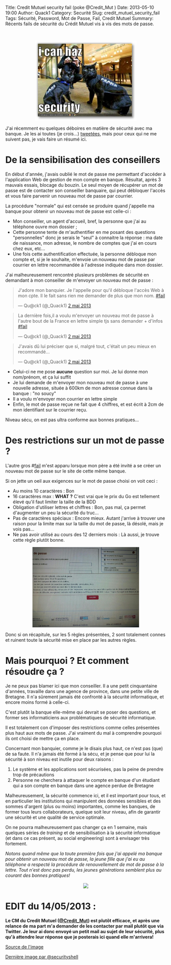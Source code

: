 Title: Credit Mutuel security fail (poke @Credit_Mut )
Date: 2013-05-10 19:00
Author: Quack1
Category: Securité
Slug: credit_mutuel_security_fail
Tags: Sécurité, Password, Mot de Passe, Fail, Credit Mutuel
Summary: Récents fails de sécurité du Crédit Mutuel vis à vis des mots de passe.

&nbsp;
<div align=center><img src="upload/i_can_haz_security.png" height="250" align=center /></div>

J'ai récemment eu quelques déboires en matière de sécurité avec ma banque. Je les ai toutes (je crois...) [tweetées](https://twitter.com/_Quack1 "Twitter @_Quack1"), mais pour ceux qui ne me suivent pas, je vais faire un résumé ici.

# De la sensibilisation des conseillers

En début d'année, j'avais oublié le mot de passe me permettant d'accéder à l'application Web de gestion de mon compte en banque. Résultat, après 3 mauvais essais, blocage du bouzin. Le seul moyen de récupérer un mot de passe est de contacter son conseiller banquaire, qui peut débloquer l'accès et vous faire parvenir un nouveau mot de passe par courrier.

La procédure "normale" qui est censée se produire quand j'appelle ma banque pour obtenir un nouveau mot de passe est celle-ci : 

- Mon conseiller, un agent d'accueil, bref, la personne que j'ai au téléphone ouvre mon dossier ;
- Cette personne tente de m'authentifier en me posant des questions "personnelles" donc je serais le "seul" à connaitre la réponse : ma date de naissance, mon adresse, le nombre de comptes que j'ai en cours chez eux, etc...
- Une fois cette authentification effectuée, la personne débloque mon compte et, si je le souhaite, m'envoie un nouveau mot de passe par courrier en lettre recommandée à l'adresse indiquée dans mon dossier.

J'ai malheureusement rencontré plusieurs problèmes de sécurité en demandant à mon conseiller de m'envoyer un nouveau mot de passe : 

<blockquote class="twitter-tweet" lang="fr"><p>J'adore mon banquier. Je l'appelle pour qu'il débloque l'accès Web à mon cpte. Il le fait sans rien me demander de plus que mon nom. <a href="https://twitter.com/search/%23fail">#fail</a></p>&mdash; Qu@ck1 (@_Quack1) <a href="https://twitter.com/_Quack1/status/329980404582977536">2 mai 2013</a></blockquote>
<blockquote class="twitter-tweet" lang="fr"><p>La dernière fois,il a voulu m'envoyer un nouveau mot de passe à l'autre bout de la France en lettre simple tjs sans demander + d'infos <a href="https://twitter.com/search/%23fail">#fail</a></p>&mdash; Qu@ck1 (@_Quack1) <a href="https://twitter.com/_Quack1/status/329980674205442049">2 mai 2013</a></blockquote>
<blockquote class="twitter-tweet" lang="fr"><p>J'avais dû lui préciser que si, malgré tout, c'était un peu mieux en recommandé…</p>&mdash; Qu@ck1 (@_Quack1) <a href="https://twitter.com/_Quack1/status/329980750487236608">2 mai 2013</a></blockquote>
<script async src="//platform.twitter.com/widgets.js" charset="utf-8"></script>

- Celui-ci ne me pose **aucune** question sur moi. Je lui donne mon nom/prénom, et ça lui suffit
- Je lui demande de m'envoyer mon nouveau mot de passe à une nouvelle adresse, située à 600km de mon adresse connue dans la banque : "no soucy"
- Il a voulu m'envoyer mon courrier en lettre simple
- Enfin, le mot de passe reçue ne fait que 4 chiffres, et est écrit à 2cm de mon identifiant sur le courrier reçu.

Niveau sécu, on est pas ultra conforme aux bonnes pratiques...

# Des restrictions sur un mot de passe ?

L'autre gros #[fail](/tags/Fail.html) m'est apparu lorsque mon père a été invité a se créer un nouveau mot de passe sur le site de cette même banque.

Si on jette un oeil aux exigences sur le mot de passe choisi on voit ceci :

- Au moins 10 caractères : Bon
- 16 caractères max : **WHAT ?** C'est vrai que le prix du Go est tellement élevé qu'il faut limiter la taille de la BDD
- Obligation d'utiliser lettres et chiffres : Bon, pas mal, ça permet d'augmenter un peu la sécurité du truc...
- Pas de caractères spéciaux : Encore mieux. Autant j'arrive à trouver une raison pour la limite max sur la taille du mot de passe, là désolé, mais je vois pas...
- Ne pas avoir utilisé au cours des 12 derniers mois : Là aussi, je trouve cette règle plutôt bonne.

<div align=center><a href="upload/passwd_cmb.jpeg"><img src="upload/passwd_cmb.jpeg" height="250" align="center"/></a></div>

Donc si on récapitule, sur les 5 règles présentées, 2 sont totalement connes et ruinent toute la sécurité mise en place par les autres règles.

# Mais pourquoi ? Et comment résoudre ça ?

Je ne peux pas blamer ici que mon conseiller. Il a une petit cinquantaine d'années, travaille dans une agence de province, dans une petite ville de Bretagne. Il n'a sûrement jamais été confronté à la sécurité informatique, et encore moins formé à celle-ci.

C'est plutôt la banque elle-même qui devrait se poser des questions, et former ses informaticiens aux problématiques de sécurité informatique.

Il est totalement con d'imposer des restrictions comme celles présentées plus haut aux mots de passe. J'ai vraiment du mal à comprendre pourquoi ils ont choisi de mettre ça en place.

Concernant mon banquier, comme je le disais plus haut, ce n'est pas (que) de sa faute. Il n'a jamais été formé à la sécu, et je pense que pour lui la sécurité à son niveau est inutile pour deux raisons : 

1. Le système et les applications sont sécurisées, pas la peine de prendre trop de précautions
2. Personne ne cherchera à attaquer le compte en banque d'un étudiant qui a son compte en banque dans une agence perdue de Bretagne

Malheureusement, la sécurité commence ici, et il est important pour tous, et en particulier les institutions qui manipulent des données sensibles et des sommes d'argent (plus ou moins) importantes, comme les banques, de former tous leurs collaborateurs, quelque soit leur niveau, afin de garantir une sécurité et une qualité de service optimale.

On ne pourra malheureusement pas changer ça en 1 semaine, mais quelques séries de _training_ et de sensibilisation à la sécurité informatique (et dans ce cas présent, au social engineering) sont à envisager très fortement.

_Notons quand même que la toute première fois que j'ai appelé ma banque pour obtenir un nouveau mot de passe, la jeune fille que j'ai eu au téléphone a respecté la procédure de renouvellement de mot de passe à la lettre. Tout n'est donc pas perdu, les jeunes générations semblent plus au courant des bonnes pratiques!_

<div align=center><a href="https://pbs.twimg.com/media/BJCWq33CQAA55EC.jpg:large"><img src="https://pbs.twimg.com/media/BJCWq33CQAA55EC.jpg:large" height="400" align="center"/></a></div>

# EDIT du 14/05/2013 :

**Le CM du Credit Mutuel ([@Credit_Mut](https://twitter.com/Credit_Mut)) est plutôt efficace, et après une relance de ma part m'a demander de les contacter par mail plutôt que via Twitter. Je leur ai donc envoyé un petit mail au sujet de leur sécurité, plus qu'à attendre leur réponse que je posterais ici quand elle m'arrivera!**

[Source de l'image](http://i.chzbgr.com/completestore/2009/2/11/128788721115436058.jpg)

[Dernière image par @securityshell](https://twitter.com/securityshell/status/328928436087308288/photo/1)